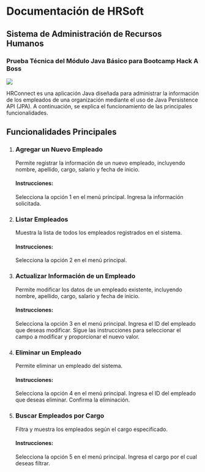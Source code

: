 # Documentación de HRSoft
## Sistema de Administración de Recursos Humanos
### Prueba Técnica del Módulo Java Básico para Bootcamp Hack A Boss
<img src= "https://media.tenor.com/4UklEAR-r8EAAAAd/ki-cargo-hr.gif"/>
<p>
  HRConnect es una aplicación Java diseñada para administrar la información de los empleados de una organización mediante el uso de Java Persistence API (JPA). A continuación, se explica el funcionamiento de las principales funcionalidades.
</p>
<h2>Funcionalidades Principales</h2>
<ol>
  <li>
    <h3><b>Agregar un Nuevo Empleado</b></h3>
    <p>Permite registrar la información de un nuevo empleado, incluyendo nombre, apellido, cargo, salario y fecha de inicio.</p>
    <h4>Instrucciones: </h4>  
    <p>Selecciona la opción 1 en el menú principal.
    Ingresa la información solicitada.</p>
  </li> 
<li>
  <h3>Listar Empleados</h3>
  <p>Muestra la lista de todos los empleados registrados en el sistema.</p>
  <h4>Instrucciones:</h4>
<P>Selecciona la opción 2 en el menú principal.</P>

</li>
<li>
<h3>Actualizar Información de un Empleado</h3>
<p>Permite modificar los datos de un empleado existente, incluyendo nombre, apellido, cargo, salario y fecha de inicio.</p>
<h4>Instrucciones:</h4>
<p>Selecciona la opción 3 en el menú principal.
Ingresa el ID del empleado que deseas modificar.
Sigue las instrucciones para seleccionar el campo a modificar y proporcionar el nuevo valor.</p>
</li>
<li>
<h3>Eliminar un Empleado</h3>
<p>Permite eliminar un empleado del sistema.</p>
<h4>Instrucciones:</h4>
<p>Selecciona la opción 4 en el menú principal.
Ingresa el ID del empleado que deseas eliminar.
Confirma la eliminación.</p>
</li>
<li><h3>Buscar Empleados por Cargo</h3>
<p>Filtra y muestra los empleados según el cargo especificado.</p>
<h4>Instrucciones:</h4>
<p>Selecciona la opción 5 en el menú principal.
Ingresa el cargo por el cual deseas filtrar.</p>
</li>
</ol>

